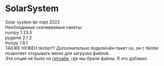 # SolarSystem
Solar system lpr mipt 2022  
Необходимые скачиваемые пакеты:  
numpy      1.23.5  
pygame     2.1.2  
thorpy     1.8.1  
ТАКЖЕ НУЖЕН tkinter!!!
Дополнительно подключён пакет os, он с tkinter позволяет открывать меню для загрузки файлов.  
Эта опция не было на [гитхабе](https://github.com/dannrastor/solar2021), где мы брали файлы. Я это добавил.
